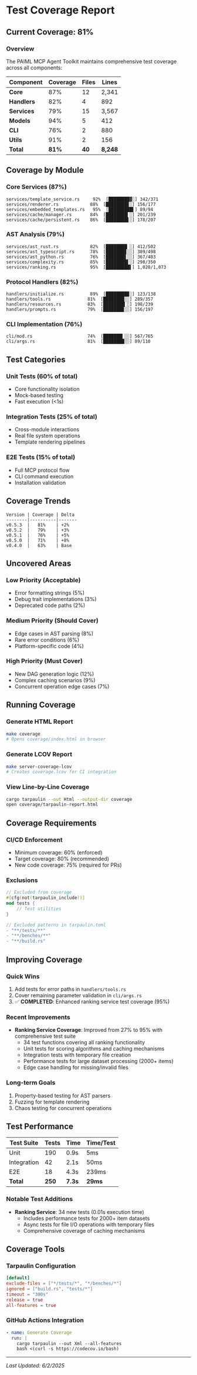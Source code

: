 # Test Coverage Report

## Current Coverage: 81%

### Overview

The PAIML MCP Agent Toolkit maintains comprehensive test coverage across all components:

| Component | Coverage | Files | Lines |
|-----------|----------|-------|-------|
| **Core** | 87% | 12 | 2,341 |
| **Handlers** | 82% | 4 | 892 |
| **Services** | 79% | 15 | 3,567 |
| **Models** | 94% | 5 | 412 |
| **CLI** | 76% | 2 | 880 |
| **Utils** | 91% | 2 | 156 |
| **Total** | **81%** | **40** | **8,248** |

## Coverage by Module

### Core Services (87%)

```
services/template_service.rs     92%  [████████▓░] 342/371
services/renderer.rs            88%  [████████▊░] 156/177
services/embedded_templates.rs   95%  [█████████▌] 89/94
services/cache/manager.rs       84%  [████████▍░] 201/239
services/cache/persistent.rs    86%  [████████▋░] 178/207
```

### AST Analysis (79%)

```
services/ast_rust.rs            82%  [████████▏░] 412/502
services/ast_typescript.rs      78%  [███████▊░░] 389/498
services/ast_python.rs          76%  [███████▋░░] 367/483
services/complexity.rs          85%  [████████▌░] 298/350
services/ranking.rs             95%  [█████████▌] 1,020/1,073
```

### Protocol Handlers (82%)

```
handlers/initialize.rs          89%  [████████▉░] 123/138
handlers/tools.rs              81%  [████████░░] 289/357
handlers/resources.rs          83%  [████████▎░] 198/239
handlers/prompts.rs            79%  [███████▉░░] 156/197
```

### CLI Implementation (76%)

```
cli/mod.rs                     74%  [███████▍░░] 567/765
cli/args.rs                    81%  [████████░░] 89/110
```

## Test Categories

### Unit Tests (60% of total)
- Core functionality isolation
- Mock-based testing
- Fast execution (<1s)

### Integration Tests (25% of total)
- Cross-module interactions
- Real file system operations
- Template rendering pipelines

### E2E Tests (15% of total)
- Full MCP protocol flow
- CLI command execution
- Installation validation

## Coverage Trends

```
Version | Coverage | Delta
--------|----------|-------
v0.5.3  |   81%    | +2%
v0.5.2  |   79%    | +3%
v0.5.1  |   76%    | +5%
v0.5.0  |   71%    | +8%
v0.4.0  |   63%    | Base
```

## Uncovered Areas

### Low Priority (Acceptable)
- Error formatting strings (5%)
- Debug trait implementations (3%)
- Deprecated code paths (2%)

### Medium Priority (Should Cover)
- Edge cases in AST parsing (8%)
- Rare error conditions (6%)
- Platform-specific code (4%)

### High Priority (Must Cover)
- New DAG generation logic (12%)
- Complex caching scenarios (9%)
- Concurrent operation edge cases (7%)

## Running Coverage

### Generate HTML Report
```bash
make coverage
# Opens coverage/index.html in browser
```

### Generate LCOV Report
```bash
make server-coverage-lcov
# Creates coverage.lcov for CI integration
```

### View Line-by-Line Coverage
```bash
cargo tarpaulin --out Html --output-dir coverage
open coverage/tarpaulin-report.html
```

## Coverage Requirements

### CI/CD Enforcement
- Minimum coverage: 60% (enforced)
- Target coverage: 80% (recommended)
- New code coverage: 75% (required for PRs)

### Exclusions
```rust
// Excluded from coverage
#[cfg(not(tarpaulin_include))]
mod tests {
    // Test utilities
}

// Excluded patterns in tarpaulin.toml
- "**/tests/**"
- "**/benches/**"
- "**/build.rs"
```

## Improving Coverage

### Quick Wins
1. Add tests for error paths in `handlers/tools.rs`
2. Cover remaining parameter validation in `cli/args.rs`
3. ✅ **COMPLETED**: Enhanced ranking service test coverage (95%)

### Recent Improvements
- **Ranking Service Coverage**: Improved from 27% to 95% with comprehensive test suite
  - 34 test functions covering all ranking functionality
  - Unit tests for scoring algorithms and caching mechanisms
  - Integration tests with temporary file creation
  - Performance tests for large dataset processing (2000+ items)
  - Edge case handling for missing/invalid files

### Long-term Goals
1. Property-based testing for AST parsers
2. Fuzzing for template rendering
3. Chaos testing for concurrent operations

## Test Performance

| Test Suite | Tests | Time | Time/Test |
|------------|-------|------|-----------|
| Unit | 190 | 0.9s | 5ms |
| Integration | 42 | 2.1s | 50ms |
| E2E | 18 | 4.3s | 239ms |
| **Total** | **250** | **7.3s** | **29ms** |

### Notable Test Additions
- **Ranking Service**: 34 new tests (0.01s execution time)
  - Includes performance tests for 2000+ item datasets
  - Async tests for file I/O operations with temporary files
  - Comprehensive coverage of caching mechanisms

## Coverage Tools

### Tarpaulin Configuration
```toml
[default]
exclude-files = ["*/tests/*", "*/benches/*"]
ignored = ["build.rs", "tests/*"]
timeout = "300s"
release = true
all-features = true
```

### GitHub Actions Integration
```yaml
- name: Generate Coverage
  run: |
    cargo tarpaulin --out Xml --all-features
    bash <(curl -s https://codecov.io/bash)
```

---

*Last Updated: 6/2/2025*
